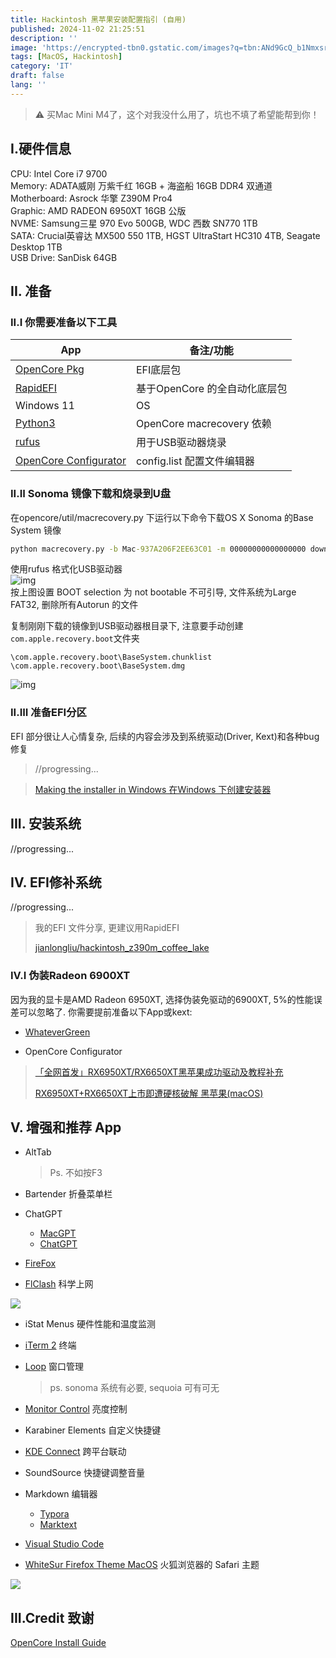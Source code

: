 ```yaml
---
title: Hackintosh 黑苹果安装配置指引 (自用)
published: 2024-11-02 21:25:51
description: ''
image: 'https://encrypted-tbn0.gstatic.com/images?q=tbn:ANd9GcQ_b1Nmxsrk1mvi_fxqP03AHLyWLIsyViavNnnoIKo9JmqefBAMAw1T8FitrTjpi7lNu78&usqp=CAU'
tags: [MacOS, Hackintosh]
category: 'IT'
draft: false 
lang: ''
---
```


> ⚠ 买Mac Mini M4了，这个对我没什么用了，坑也不填了希望能帮到你！

## I.硬件信息

CPU: Intel Core i7 9700    
Memory: ADATA威刚 万紫千红 16GB + 海盗船 16GB DDR4 双通道    
Motherboard: Asrock 华擎 Z390M Pro4    
Graphic: AMD RADEON 6950XT 16GB 公版    
NVME: Samsung三星 970 Evo 500GB, WDC 西数 SN770 1TB    
SATA: Crucial英睿达 MX500 550 1TB, HGST UltraStart HC310 4TB, Seagate Desktop 1TB    
USB Drive: SanDisk 64GB

## II. 准备

### II.I 你需要准备以下工具

| App                                                                                               | 备注/功能                   |
| ------------------------------------------------------------------------------------------------- | ----------------------- |
| [OpenCore Pkg](https://github.com/acidanthera/OpenCorePkg)                                        | EFI底层包                  |
| [RapidEFI](https://github.com/JeoJay127/RapidEFI-Tool)                                            | 基于OpenCore 的全自动化底层包     |
| Windows 11                                                                                        | OS                      |
| [Python3](https://www.python.org/downloads/)                                                      | OpenCore macrecovery 依赖 |
| [rufus](https://www.rufus.ie)                                                                     | 用于USB驱动器烧录              |
| [OpenCore Configurator](https://mackie100projects.altervista.org/download-opencore-configurator/) | config.list 配置文件编辑器     |

### II.II Sonoma 镜像下载和烧录到U盘

在opencore/util/macrecovery.py 下运行以下命令下载OS X Sonoma 的Base System 镜像    

```cmd
python macrecovery.py -b Mac-937A206F2EE63C01 -m 00000000000000000 download    
```

使用rufus 格式化USB驱动器    
![img](https://dortania.github.io/OpenCore-Install-Guide/assets/img/format-usb-rufus.43feba9e.png "使用rufus格式化USB驱动器")    
按上图设置 BOOT selection 为 not bootable 不可引导, 文件系统为Large FAT32, 删除所有Autorun 的文件

复制刚刚下载的镜像到USB驱动器根目录下, 注意要手动创建`com.apple.recovery.boot`文件夹

```
\com.apple.recovery.boot\BaseSystem.chunklist    
\com.apple.recovery.boot\BaseSystem.dmg    
```

![img](https://dortania.github.io/OpenCore-Install-Guide/assets/img/com-recovery.805dc41f.png)    

### II.III 准备EFI分区

EFI 部分很让人心情复杂, 后续的内容会涉及到系统驱动(Driver, Kext)和各种bug修复

> //progressing...

> [Making the installer in Windows 在Windows 下创建安装器](https://dortania.github.io/OpenCore-Install-Guide/installer-guide/windows-install.html)    

## III. 安装系统

//progressing...



## IV. EFI修补系统

//progressing...

> 我的EFI 文件分享, 更建议用RapidEFI
>
> [jianlongliu/hackintosh_z390m_coffee_lake](https://github.com/jianlongliu/hackintosh_z390m_coffee_lake)           

### IV.I 伪装Radeon 6900XT

因为我的显卡是AMD Radeon 6950XT, 选择伪装免驱动的6900XT, 5%的性能误差可以忽略了. 你需要提前准备以下App或kext: 

* [WhateverGreen](https://github.com/acidanthera/WhateverGreen)

* OpenCore Configurator

> [「全网首发」RX6950XT/RX6650XT黑苹果成功驱动及教程补充](https://www.bilibili.com/read/cv16609382/)
>
> [RX6950XT+RX6650XT上市即遭硬核破解 黑苹果(macOS)](https://www.bilibili.com/video/BV1D541197yT/?spm_id_from=333.337.search-card.all.click&vd_source=14e207212818ddb27ab3c2bfc48cca05)



## V. 增强和推荐 App

* AltTab

  > Ps. 不如按F3

* Bartender 折叠菜单栏

* ChatGPT
  * [MacGPT](https://www.macgpt.com/)
  * [ChatGPT](https://github.com/lencx/ChatGPT)

* [FireFox](https://www.mozilla.org/en-US/firefox/new/)

* [FlClash](https://github.com/chen08209/FlClash) 科学上网

![](https://github.com/chen08209/FlClash/raw/main/snapshots/desktop.gif)

* iStat Menus 硬件性能和温度监测

* [iTerm 2](https://iterm2.com/) 终端

* [Loop](https://github.com/MrKai77/Loop) 窗口管理

  > ps. sonoma 系统有必要, sequoia 可有可无

* [Monitor Control]() 亮度控制

* Karabiner Elements 自定义快捷键

* [KDE Connect](https://kdeconnect.kde.org/download.html) 跨平台联动

* SoundSource 快捷键调整音量

* Markdown 编辑器
  * [Typora](https://typora.io)
  * [Marktext](https://github.com/marktext/marktext)

* [Visual Studio Code](https://code.visualstudio.com/)

* [WhiteSur Firefox Theme MacOS](https://github.com/vinceliuice/WhiteSur-firefox-theme) 火狐浏览器的 Safari 主题

![](https://github.com/vinceliuice/WhiteSur-gtk-theme/raw/pictures/pictures/firefox.svg?raw=true)

## III.Credit 致谢

[OpenCore Install Guide](https://dortania.github.io/OpenCore-Install-Guide/)
